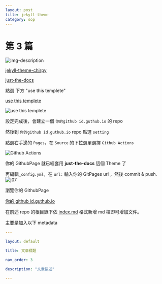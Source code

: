 ```yaml
---
layout: post
title: jekyll-theme
category: sop
---
```

<!-- COMMENTS
---
layout: post
title: 第3篇
date: 2023-11-18 08:29:00 +0800
---
-->


# 第 3 篇

![img-description](/_images/01.png)

[jekyll-theme-chirpy](https://github.com/cotes2020/jekyll-theme-chirpy)

[just-the-docs](https://just-the-docs.github.io/just-the-docs/)

點選 下方 "use this templete"

[use this templete](https://github.com/new?template_name=just-the-docs-template\&template_owner=just-the-docs)

![use this templete](https://user-images.githubusercontent.com/33304953/283978953-e6561a3c-62c8-4e68-881d-c4da6ab059ae.png)

設定完成後，會建立一個   `你的github id.guthub.io`    的 repo

然後到   `你的github id.guthub.io`    repo 點選 `setting`

點選右手邊的 `Pages`，在 `Source` 的下拉選單選擇 `Github Actions`

![Github Actions](https://user-images.githubusercontent.com/33304953/283978722-23c68ff2-1dda-4378-8f99-70c4be23a478.png)

你的 GithubPage 就已經套用 **just-the-docs** 這個 Theme 了

再編輯`_config.yml`，在 `url:` 輸入你的 GitPages url ，然後 commit & push.
![j07](https://user-images.githubusercontent.com/33304953/283980333-119b844c-3dce-4128-a4fb-f1348e75d37b.png)

瀏覽你的 GithubPage

[你的 github id.guthub.io](https://netlol.github.io/)

在前述 repo 的根目錄下依 [index.md](https://github.com/just-the-docs/just-the-docs/blob/main/index.md?plain=1) 格式新增 md 檔即可增加文件。

主要是加入以下 metadata

```yml
---

layout: default

title: 文章標題

nav_order: 3

description: "文章描述"

---

```
